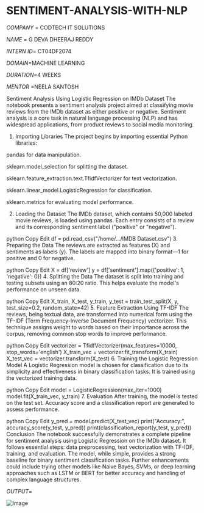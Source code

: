 # SENTIMENT-ANALYSIS-WITH-NLP

*COMPANY* = CODTECH IT SOLUTIONS

*NAME* = G DEVA DHEERAJ REDDY

*INTERN ID*= CT04DF2074

*DOMAIN*=MACHINE LEARNING

*DURATION*=4 WEEKS

*MENTOR* =NEELA SANTOSH

Sentiment Analysis Using Logistic Regression on IMDb Dataset
The notebook presents a sentiment analysis project aimed at classifying movie reviews from the IMDb dataset as either positive or negative. Sentiment analysis is a core task in natural language processing (NLP) and has widespread applications, from product reviews to social media monitoring.

1. Importing Libraries
The project begins by importing essential Python libraries:

pandas for data manipulation.

sklearn.model_selection for splitting the dataset.

sklearn.feature_extraction.text.TfidfVectorizer for text vectorization.

sklearn.linear_model.LogisticRegression for classification.

sklearn.metrics for evaluating model performance.

2. Loading the Dataset
The IMDb dataset, which contains 50,000 labeled movie reviews, is loaded using pandas. Each entry consists of a review and its corresponding sentiment label ("positive" or "negative").

python
Copy
Edit
df = pd.read_csv("/home/.../IMDB Dataset.csv")
3. Preparing the Data
The reviews are extracted as features (X) and sentiments as labels (y). The labels are mapped into binary format—1 for positive and 0 for negative.

python
Copy
Edit
X = df['review']
y = df['sentiment'].map({'positive': 1, 'negative': 0})
4. Splitting the Data
The dataset is split into training and testing subsets using an 80:20 ratio. This helps evaluate the model's performance on unseen data.

python
Copy
Edit
X_train, X_test, y_train, y_test = train_test_split(X, y, test_size=0.2, random_state=42)
5. Feature Extraction Using TF-IDF
The reviews, being textual data, are transformed into numerical form using the TF-IDF (Term Frequency-Inverse Document Frequency) vectorizer. This technique assigns weight to words based on their importance across the corpus, removing common stop words to improve performance.

python
Copy
Edit
vectorizer = TfidfVectorizer(max_features=10000, stop_words='english')
X_train_vec = vectorizer.fit_transform(X_train)
X_test_vec = vectorizer.transform(X_test)
6. Training the Logistic Regression Model
A Logistic Regression model is chosen for classification due to its simplicity and effectiveness in binary classification tasks. It is trained using the vectorized training data.

python
Copy
Edit
model = LogisticRegression(max_iter=1000)
model.fit(X_train_vec, y_train)
7. Evaluation
After training, the model is tested on the test set. Accuracy score and a classification report are generated to assess performance.

python
Copy
Edit
y_pred = model.predict(X_test_vec)
print("Accuracy:", accuracy_score(y_test, y_pred))
print(classification_report(y_test, y_pred))
Conclusion
The notebook successfully demonstrates a complete pipeline for sentiment analysis using Logistic Regression on the IMDb dataset. It follows essential steps: data preprocessing, text vectorization with TF-IDF, training, and evaluation. The model, while simple, provides a strong baseline for binary sentiment classification tasks. Further enhancements could include trying other models like Naive Bayes, SVMs, or deep learning approaches such as LSTM or BERT for better accuracy and handling of complex language structures. 

*OUTPUT*=

![Image](https://github.com/user-attachments/assets/73b19d8c-7930-4d9e-85d7-da2e381737f2)







